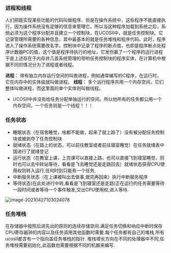 ### 进程和线程
​	人们把能实现某些功能的代码叫做程序、但是在操作系统中，这些程序不能直接执行，因为操作系统没有足够的信息来管理它。所以当这种程序加载到系统之后，系统必须为这个程序分配并且建立一个控制块，在UCOSII中，就是任务控制块。它记录管理所需要的各种信息，其中最基本的就是任务堆栈和程序代码。此时，程序进入了操作系统需要改名字。控制块中记录了程序的断点值，也即是程序断点处程序计数器PC的值，这个值是程序待执行的地址，它发你赢了一个程序的运行进程于是上述存在于内存并几首系统管理的带哟任务控制块的程序实体，在计算机中根据不同的情况分为了进程或者线程。

**进程**：
带有独立内存运行空间的叫做进程，例如通常编写的C程序，在运行时，它在内存中的实体级就叫做进程。
**线程**：
多个运行程序共用一个内存空间，它们整体叫做进程，而这里面的单个实体则叫做线程。

+ UCOSII中并没有给任务分配单独运行的空间，所以他所有的任务都公用一个内存空间，一个任务则是一个线程！！！



### 任务状态
+ 睡眠状态（在宿舍睡觉，啥都不能做，起来了就上路了）没有被分配任务控制块或被剥夺了任务控制块
+ 就绪状态（在路上的状态，可以前往教室或者前往寝室睡觉）在任务就绪表中国进行了就绪登记
+ 运行状态（在教室上课，上完课可以直接上路，也可以直接飞到寝室睡觉，同时也可以去中转站等待，看看是飞去睡觉还是走路回去）就绪状态获得CPU使用权则转入运行,任何时刻只能有一个任务,
+ 中断服务状态（在上课被叫出去做事,做完再回来）执行中断服务程序
+ 等待状态(在此处进行中转,看看是飞到寝室还是走路)正在运行的任务需要等待一段时间或者等待一个事件触发,交出CPU使用权,进入等待.

![image-20210427103024078](https://gitee.com/wang_chunfeng/pic-go/raw/master/img/20210427103033.png)

### 任务堆栈
在存储器中按照后进先出的原则的连续存储空间.满足任务切换和响应中断时保存CPU寄存器钟的内容以及任务调用其他函数时需要.每个任务都有自己的堆栈.所有ucosII都含有一个指向盖任务堆栈的指针.
堆栈增长方向在不同的处理器中不同,任务堆栈需要初始化,此函数也需要根据不同的机器来编写.